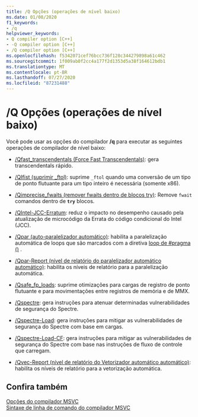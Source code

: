 ```yaml
---
title: /Q Opções (operações de nível baixo)
ms.date: 01/08/2020
f1_keywords:
- /q
helpviewer_keywords:
- Q compiler option [C++]
- -Q compiler option [C++]
- /Q compiler option [C++]
ms.openlocfilehash: f5342071cef76bcc736f128c344279898a61c462
ms.sourcegitcommit: 1f009ab0f2cc4a177f2d1353d5a38f164612bdb1
ms.translationtype: MT
ms.contentlocale: pt-BR
ms.lasthandoff: 07/27/2020
ms.locfileid: "87231488"
---
```

# <a name="q-options-low-level-operations"></a>/Q Opções (operações de nível baixo)

Você pode usar as opções do compilador **/q** para executar as seguintes operações de compilador de nível baixo:

- [/Qfast_transcendentals (Force Fast Transcendentals)](qfast-transcendentals-force-fast-transcendentals.md): gera transcendentals rápido.

- [/QIfist (suprimir _ftol)](qifist-suppress-ftol.md): suprime `_ftol` quando uma conversão de um tipo de ponto flutuante para um tipo inteiro é necessária (somente x86).

- [/Qimprecise_fwaits (remover fwaits dentro de blocos try)](qimprecise-fwaits-remove-fwaits-inside-try-blocks.md): Remove `fwait` comandos dentro de **`try`** blocos.

- [/QIntel-JCC-Erratum](qintel-jcc-erratum.md): reduz o impacto no desempenho causado pela atualização de microcódigo da Errata do código condicional do Intel (JCC).

- [/Qpar (auto-paralelizador automático)](qpar-auto-parallelizer.md): habilita a paralelização automática de loops que são marcados com a diretiva [loop de #pragma ()](../../preprocessor/loop.md) .

- [/Qpar-Report (nível de relatório do paralelizador automático automático)](qpar-report-auto-parallelizer-reporting-level.md): habilita os níveis de relatório para a paralelização automática.

- [/Qsafe_fp_loads](qsafe-fp-loads.md): suprime otimizações para cargas de registro de ponto flutuante e para movimentações entre registros de memória e de MMX.

- [/Qspectre](qspectre.md): gera instruções para atenuar determinadas vulnerabilidades de segurança do Spectre.

- [/Qspectre-Load](qspectre-load.md): gera instruções para mitigar as vulnerabilidades de segurança do Spectre com base em cargas.

- [/Qspectre-Load-CF](qspectre-load-cf.md): gera instruções para mitigar as vulnerabilidades de segurança do Spectre com base nas instruções de fluxo de controle que carregam.

- [/Qvec-Report (nível de relatório do Vetorizador automático automático)](qvec-report-auto-vectorizer-reporting-level.md): habilita os níveis de relatório para a vetorização automática.

## <a name="see-also"></a>Confira também

[Opções do compilador MSVC](compiler-options.md)<br/>
[Sintaxe de linha de comando do compilador MSVC](compiler-command-line-syntax.md)
